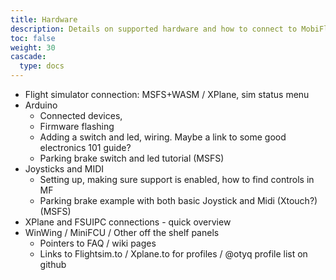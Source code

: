 ```yaml
---
title: Hardware
description: Details on supported hardware and how to connect to MobiFlight
toc: false
weight: 30
cascade:
  type: docs
---
```


- Flight simulator connection: MSFS+WASM / XPlane, sim status menu
- Arduino
  - Connected devices,
  - Firmware flashing
  - Adding a switch and led, wiring. Maybe a link to some good electronics 101 guide?
  - Parking brake switch and led tutorial (MSFS)
- Joysticks and MIDI
  - Setting up, making sure support is enabled, how to find controls in MF
  - Parking brake example with both basic Joystick and Midi (Xtouch?) (MSFS)
- XPlane and FSUIPC connections - quick overview
- WinWing / MiniFCU / Other off the shelf panels
  - Pointers to FAQ / wiki pages
  - Links to Flightsim.to / Xplane.to for profiles / @otyq profile list on github
